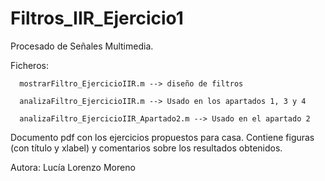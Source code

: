 # Filtros_IIR_Ejercicio1
Procesado de Señales Multimedia.

Ficheros:

      mostrarFiltro_EjercicioIIR.m --> diseño de filtros   

      analizaFiltro_EjercicioIIR.m --> Usado en los apartados 1, 3 y 4   

      analizaFiltro_EjercicioIIR_Apartado2.m --> Usado en el apartado 2

Documento pdf con los ejercicios propuestos para casa. Contiene figuras (con título y xlabel) y comentarios sobre los resultados obtenidos.

Autora: Lucía Lorenzo Moreno
